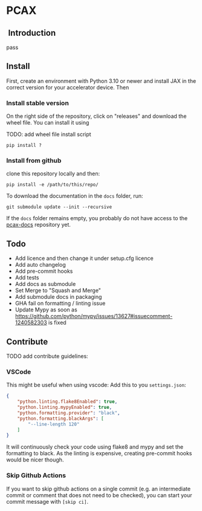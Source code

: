 # PCAX

##  Introduction

pass

## Install

First, create an environment with Python 3.10 or newer and install JAX in the correct version for your accelerator device. Then

### Install stable version

On the right side of the repository, click on "releases" and download the wheel file. You can install it using

TODO: add wheel file install script

```shell
pip install ?
```

### Install from github

clone this repository locally and then:

```shell
pip install -e /path/to/this/repo/
```

To download the documentation in the `docs` folder, run:

```shell
git submodule update --init --recursive
```

If the `docs` folder remains empty, you probably do not have access to the [pcax-docs](https://github.com/liukidar/pcax-docs) repository yet.

## Todo

- Add licence and then change it under setup.cfg licence
- Add auto changelog
- Add pre-commit hooks
- Add tests
- Add docs as submodule
- Set Merge to "Squash and Merge"
- Add submodule docs in packaging
- GHA fail on formatting / linting issue
- Update Mypy as soon as <https://github.com/python/mypy/issues/13627#issuecomment-1240582303> is fixed

## Contribute

TODO add contribute guidelines:

### VSCode

This might be useful when using vscode:
Add this to you `settings.json`:

```json
{
    "python.linting.flake8Enabled": true,
    "python.linting.mypyEnabled": true,
    "python.formatting.provider": "black",
    "python.formatting.blackArgs": [
        "--line-length 120"
    ]
}
```

It will continuously check your code using flake8 and mypy and set the formatting to black. As the linting is expensive, creating pre-commit hooks would be nicer though.

### Skip Github Actions

If you want to skip github actions on a single commit (e.g. an intermediate commit or comment that does not need to be checked), you can start your commit message with `[skip ci]`.
